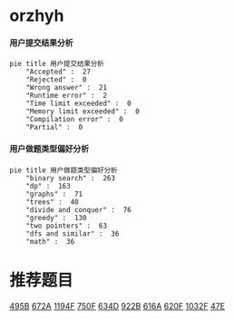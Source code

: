 # orzhyh

<!-- tabs:start -->



#### **用户提交结果分析**

```mermaid
pie title 用户提交结果分析
    "Accepted" :  27
    "Rejected" :  0
    "Wrong answer" :  21
    "Runtime error" :  2
    "Time limit exceeded" :  0
    "Memory limit exceeded" :  0
    "Compilation error" :  0
    "Partial" :  0
```

#### **用户做题类型偏好分析**

```mermaid
pie title 用户做题类型偏好分析
    "binary search" :  263
    "dp" :  163
    "graphs" :  71
    "trees" :  40
    "divide and conquer" :  76
    "greedy" :  130
    "two pointers" :  63
    "dfs and similar" :  36
    "math" :  36
```



<!-- tabs:end -->
# 推荐题目
[495B](https://codeforces.com/contest/495/problem/B)
[672A](https://codeforces.com/contest/672/problem/A)
[1194F](https://codeforces.com/contest/1194/problem/F)
[750F](https://codeforces.com/contest/750/problem/F)
[634D](https://codeforces.com/contest/634/problem/D)
[922B](https://codeforces.com/contest/922/problem/B)
[616A](https://codeforces.com/contest/616/problem/A)
[620F](https://codeforces.com/contest/620/problem/F)
[1032F](https://codeforces.com/contest/1032/problem/F)
[47E](https://codeforces.com/contest/47/problem/E)
